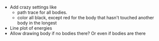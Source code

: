 - Add crazy settings like 
    - path trace for all bodies.
    - color all black, except red for the body that hasn't touched another body in the longest
- Line plot of energies
- Allow drawing body if no bodies there? Or even if bodies are there

